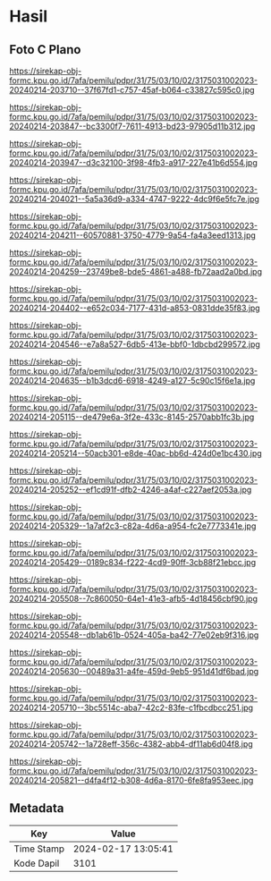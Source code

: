 # Hasil

## Foto C Plano

https://sirekap-obj-formc.kpu.go.id/7afa/pemilu/pdpr/31/75/03/10/02/3175031002023-20240214-203710--37f67fd1-c757-45af-b064-c33827c595c0.jpg

https://sirekap-obj-formc.kpu.go.id/7afa/pemilu/pdpr/31/75/03/10/02/3175031002023-20240214-203847--bc3300f7-7611-4913-bd23-97905d11b312.jpg

https://sirekap-obj-formc.kpu.go.id/7afa/pemilu/pdpr/31/75/03/10/02/3175031002023-20240214-203947--d3c32100-3f98-4fb3-a917-227e41b6d554.jpg

https://sirekap-obj-formc.kpu.go.id/7afa/pemilu/pdpr/31/75/03/10/02/3175031002023-20240214-204021--5a5a36d9-a334-4747-9222-4dc9f6e5fc7e.jpg

https://sirekap-obj-formc.kpu.go.id/7afa/pemilu/pdpr/31/75/03/10/02/3175031002023-20240214-204211--60570881-3750-4779-9a54-fa4a3eed1313.jpg

https://sirekap-obj-formc.kpu.go.id/7afa/pemilu/pdpr/31/75/03/10/02/3175031002023-20240214-204259--23749be8-bde5-4861-a488-fb72aad2a0bd.jpg

https://sirekap-obj-formc.kpu.go.id/7afa/pemilu/pdpr/31/75/03/10/02/3175031002023-20240214-204402--e652c034-7177-431d-a853-0831dde35f83.jpg

https://sirekap-obj-formc.kpu.go.id/7afa/pemilu/pdpr/31/75/03/10/02/3175031002023-20240214-204546--e7a8a527-6db5-413e-bbf0-1dbcbd299572.jpg

https://sirekap-obj-formc.kpu.go.id/7afa/pemilu/pdpr/31/75/03/10/02/3175031002023-20240214-204635--b1b3dcd6-6918-4249-a127-5c90c15f6e1a.jpg

https://sirekap-obj-formc.kpu.go.id/7afa/pemilu/pdpr/31/75/03/10/02/3175031002023-20240214-205115--de479e6a-3f2e-433c-8145-2570abb1fc3b.jpg

https://sirekap-obj-formc.kpu.go.id/7afa/pemilu/pdpr/31/75/03/10/02/3175031002023-20240214-205214--50acb301-e8de-40ac-bb6d-424d0e1bc430.jpg

https://sirekap-obj-formc.kpu.go.id/7afa/pemilu/pdpr/31/75/03/10/02/3175031002023-20240214-205252--ef1cd91f-dfb2-4246-a4af-c227aef2053a.jpg

https://sirekap-obj-formc.kpu.go.id/7afa/pemilu/pdpr/31/75/03/10/02/3175031002023-20240214-205329--1a7af2c3-c82a-4d6a-a954-fc2e7773341e.jpg

https://sirekap-obj-formc.kpu.go.id/7afa/pemilu/pdpr/31/75/03/10/02/3175031002023-20240214-205429--0189c834-f222-4cd9-90ff-3cb88f21ebcc.jpg

https://sirekap-obj-formc.kpu.go.id/7afa/pemilu/pdpr/31/75/03/10/02/3175031002023-20240214-205508--7c860050-64e1-41e3-afb5-4d18456cbf90.jpg

https://sirekap-obj-formc.kpu.go.id/7afa/pemilu/pdpr/31/75/03/10/02/3175031002023-20240214-205548--db1ab61b-0524-405a-ba42-77e02eb9f316.jpg

https://sirekap-obj-formc.kpu.go.id/7afa/pemilu/pdpr/31/75/03/10/02/3175031002023-20240214-205630--00489a31-a4fe-459d-9eb5-951d41df6bad.jpg

https://sirekap-obj-formc.kpu.go.id/7afa/pemilu/pdpr/31/75/03/10/02/3175031002023-20240214-205710--3bc5514c-aba7-42c2-83fe-c1fbcdbcc251.jpg

https://sirekap-obj-formc.kpu.go.id/7afa/pemilu/pdpr/31/75/03/10/02/3175031002023-20240214-205742--1a728eff-356c-4382-abb4-df11ab6d04f8.jpg

https://sirekap-obj-formc.kpu.go.id/7afa/pemilu/pdpr/31/75/03/10/02/3175031002023-20240214-205821--d4fa4f12-b308-4d6a-8170-6fe8fa953eec.jpg


## Metadata

| Key        | Value               |
| ---------- | ------------------- |
| Time Stamp | 2024-02-17 13:05:41 |
| Kode Dapil | 3101                |



